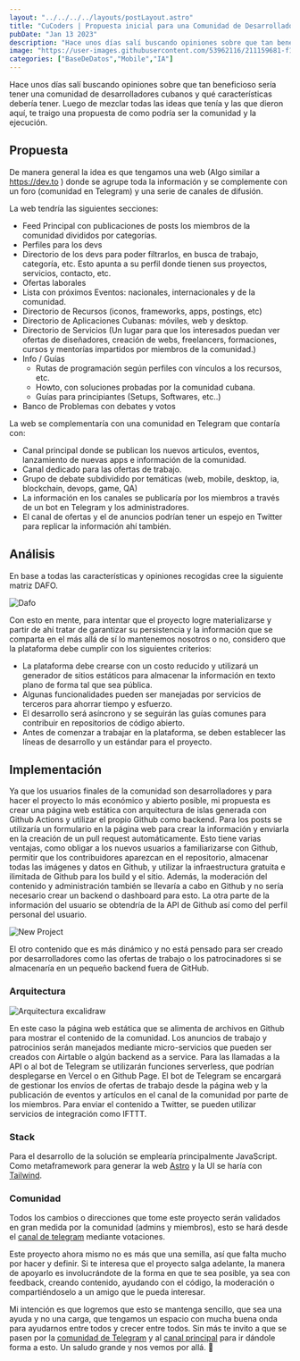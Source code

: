 ```yaml
---
layout: "../../../../layouts/postLayout.astro"
title: "CuCoders | Propuesta inicial para una Comunidad de Desarrolladores Cubanos"
pubDate: "Jan 13 2023"
description: "Hace unos días salí buscando opiniones sobre que tan beneficioso sería tener una comunidad de desarrolladores cubanos y qué características debería tener."
image: "https://user-images.githubusercontent.com/53962116/211159681-f1700806-8fa9-41d0-90c2-eb4ebdd6fec4.png"
categories: ["BaseDeDatos","Mobile","IA"]
---
```


Hace unos días salí buscando opiniones sobre que tan beneficioso sería tener una comunidad de desarrolladores cubanos y qué características debería tener. Luego de mezclar todas las ideas que tenía y las que dieron aquí, te traigo una propuesta de como podría ser la comunidad y la ejecución.

## Propuesta

De manera general la idea es que tengamos una web (Algo similar a https://dev.to ) donde se agrupe toda la información y se complemente con un foro (comunidad en Telegram) y una serie de canales de difusión. 

La web tendría las siguientes secciones: 
- Feed Principal con publicaciones de posts los miembros de la comunidad divididos por categorías.
- Perfiles para los devs 
- Directorio de los devs para poder filtrarlos, en busca de trabajo, categoría, etc. Esto apunta a su perfil donde tienen sus proyectos, servicios, contacto, etc.
- Ofertas laborales
-  Lista con próximos Eventos: nacionales, internacionales y de la comunidad.
-  Directorio de Recursos (iconos, frameworks, apps, postings, etc)
-  Directorio de Aplicaciones Cubanas: móviles, web y desktop. 
- Directorio de Servicios (Un lugar para que los interesados puedan ver ofertas de diseñadores, creación de webs, freelancers, formaciones, cursos y mentorías impartidos por miembros de la comunidad.)
- Info / Guías
	-  Rutas de programación según perfiles con vínculos a los recursos, etc.
	-  Howto, con soluciones probadas por la comunidad cubana.
	- Guías para principiantes (Setups, Softwares, etc..)
- Banco de Problemas con debates y votos

La web se complementaría con una comunidad en Telegram que contaría con:

-  Canal principal donde se publican los nuevos articulos, eventos, lanzamiento de nuevas apps e información de la comunidad.
- Canal dedicado para las ofertas de trabajo.
- Grupo de debate subdividido por temáticas (web, mobile, desktop, ia, blockchain, devops, game, QA)
- La información en los canales se publicaría por los miembros a través de un bot en Telegram y los administradores.
- El canal de ofertas y el de anuncios podrían tener un espejo en Twitter para replicar la información ahí también.

## Análisis 

En base a todas las características y opiniones recogidas cree la siguiente matriz DAFO.

![Dafo](https://user-images.githubusercontent.com/53962116/211059339-20e5ecb8-0778-471c-9f27-dc5034ffb090.png)

Con esto en mente, para intentar que el proyecto logre materializarse y partir de ahí tratar de garantizar su persistencia y la información que se comparta en el más allá de sí lo mantenemos nosotros o no, considero que la plataforma debe cumplir con los siguientes criterios:

- La plataforma debe crearse con un costo reducido y utilizará un generador de sitios estáticos para almacenar la información en texto plano de forma tal que sea pública.
- Algunas funcionalidades pueden ser manejadas por servicios de terceros para ahorrar tiempo y esfuerzo. 
- El desarrollo será asíncrono y se seguirán las guías comunes para contribuir en repositorios de código abierto. 
- Antes de comenzar a trabajar en la plataforma, se deben establecer las líneas de desarrollo y un estándar para el proyecto.

## Implementación

Ya que los usuarios finales de la comunidad son desarrolladores y para hacer el proyecto lo más económico y abierto posible, mi propuesta es crear una página web estática con arquitectura de islas generada con Github Actions y utilizar el propio Github como backend. Para los posts se utilizaría un formulario en la página web para crear la información y enviarla en la creación de un pull request automáticamente. Esto tiene varias ventajas, como obligar a los nuevos usuarios a familiarizarse con Github, permitir que los contribuidores aparezcan en el repositorio, almacenar todas las imágenes y datos en Github, y utilizar la infraestructura gratuita e ilimitada de Github para los build y el sitio. Además, la moderación del contenido y administración también se llevaría a cabo en Github y no sería necesario crear un backend o dashboard para esto. La otra parte de la información del usuario se obtendría de la API de Github así como del perfil personal del usuario.

![New Project](https://user-images.githubusercontent.com/53962116/211059555-79ef9167-ad32-455f-82bd-a408a15e0281.png)

El otro contenido que es más dinámico y no está pensado para ser creado por desarrolladores como las ofertas de trabajo o los patrocinadores si se almacenaría en un pequeño backend fuera de GitHub.

### Arquitectura 

![Arquitectura excalidraw](https://user-images.githubusercontent.com/53962116/211059657-8b6569e1-d784-4320-b5d9-e13d09169df6.png)

En este caso la página web estática que se alimenta de archivos en Github para mostrar el contenido de la comunidad. Los anuncios de trabajo y patrocinios serán manejados mediante micro-servicios que pueden ser creados con Airtable o algún backend as a service. Para las llamadas a la API o al bot de Telegram se utilizarán funciones serverless, que podrían desplegarse en Vercel o en Github Page. El bot de Telegram se encargará de gestionar los envíos de ofertas de trabajo desde la página web y la publicación de eventos y artículos en el canal de la comunidad por parte de los miembros. Para enviar el contenido a Twitter, se pueden utilizar servicios de integración como IFTTT.

### Stack

Para el desarrollo de la solución se emplearía principalmente JavaScript. Como metaframework para generar la web [Astro](https://astro.build/) y la UI se haría con [Tailwind](https://tailwindcss.com/).

### Comunidad

Todos los cambios o direcciones que tome este proyecto serán validados en gran medida por la comunidad (admins y miembros), esto se hará desde el [canal de telegram](https://t.me/cucoders) mediante votaciones.

Este proyecto ahora mismo no es más que una semilla, así que falta mucho por hacer y definir. Si te interesa que el proyecto salga adelante, la manera de apoyarlo es involucrándote de la forma en que te sea posible, ya sea con feedback, creando contenido, ayudando con el código, la moderación o compartiéndoselo a un amigo que le pueda interesar.

Mi intención es que logremos que esto se mantenga sencillo, que sea una ayuda y no una carga, que tengamos un espacio con mucha buena onda para ayudarnos entre todos y crecer entre todos. Sin más te invito a que se pasen por la [comunidad de Telegram](https://t.me/CuCodersComunidad/1) y al [canal principal](https://t.me/cucoders) para ir dándole forma a esto. Un saludo grande y nos vemos por allá. 👋